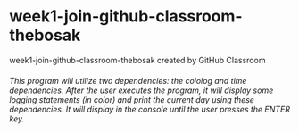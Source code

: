# week1-join-github-classroom-thebosak
week1-join-github-classroom-thebosak created by GitHub Classroom

###### This program will utilize two dependencies:  the cololog and time dependencies.  After the user executes the program, it will display some logging statements (in color) and print the current day using these dependencies.  It will display in the console until the user presses the ENTER key.
